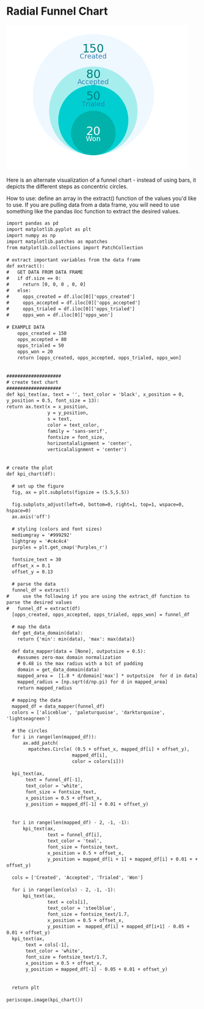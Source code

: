 # Radial Funnel Chart

![Radial Funnel](/Python/Radial_Funnel_Chart/Images/radial_funnel_chart.png)

Here is an alternate visualization of a funnel chart - instead of using bars, it depicts the different steps as concentric circles.

How to use: define an array in the extract() function of the values you'd like to use. If you are pulling data from a data frame, you will need to use something like the pandas iloc function to extract the desired values.

	import pandas as pd
	import matplotlib.pyplot as plt
	import numpy as np
	import matplotlib.patches as mpatches
	from matplotlib.collections import PatchCollection

	# extract important variables from the data frame
	def extract():
	#   GET DATA FROM DATA FRAME
	#   if df.size == 0:
	#     return [0, 0, 0 , 0, 0]
	#   else:
	#     opps_created = df.iloc[0]['opps_created']
	#     opps_accepted = df.iloc[0]['opps_accepted']
	#     opps_trialed = df.iloc[0]['opps_trialed']
	#     opps_won = df.iloc[0]['opps_won']

	# EXAMPLE DATA
	    opps_created = 150
	    opps_accepted = 80
	    opps_trialed = 50
	    opps_won = 20
	    return [opps_created, opps_accepted, opps_trialed, opps_won]
	    
		    
	####################
	# create text chart
	####################
	def kpi_text(ax, text = '', text_color = 'black', x_position = 0, y_position = 0.5, font_size = 13):
    return ax.text(x = x_position,
                   y = y_position,
                   s = text,
                   color = text_color,
                   family = 'sans-serif',
                   fontsize = font_size,
                   horizontalalignment = 'center',
                   verticalalignment = 'center')


	# create the plot
	def kpi_chart(df):

	  # set up the figure
	  fig, ax = plt.subplots(figsize = (5.5,5.5))

	  fig.subplots_adjust(left=0, bottom=0, right=1, top=1, wspace=0, hspace=0)
	  ax.axis('off')

	  # styling (colors and font sizes)
	  mediumgray = '#999292'
	  lightgray = '#c4c4c4'
	  purples = plt.get_cmap('Purples_r')

	  fontsize_text = 30
	  offset_x = 0.1
	  offset_y = 0.13

	  # parse the data
	  funnel_df = extract()
	#     use the following if you are using the extract_df function to parse the desired values
	#   funnel_df = extract(df)
	  [opps_created, opps_accepted, opps_trialed, opps_won] = funnel_df

	  # map the data
	  def get_data_domain(data):
	    return {'min': min(data), 'max': max(data)}

	  def data_mapper(data = [None], outputsize = 0.5):
	    #assumes zero-max domain normalization
	    # 0.48 is the max radius with a bit of padding
	    domain = get_data_domain(data)
	    mapped_area =  [1.0 * d/domain['max'] * outputsize  for d in data]
	    mapped_radius = [np.sqrt(d/np.pi) for d in mapped_area]
	    return mapped_radius

	  # mapping the data
	  mapped_df = data_mapper(funnel_df)
	  colors = ['aliceblue', 'paleturquoise', 'darkturquoise', 'lightseagreen']

	  # the circles
	  for i in range(len(mapped_df)):
	      ax.add_patch(
	        mpatches.Circle( (0.5 + offset_x, mapped_df[i] + offset_y),
	                        mapped_df[i],
	                        color = colors[i]))

	  kpi_text(ax,
	       text = funnel_df[-1],
	       text_color = 'white',
	       font_size = fontsize_text,
	       x_position = 0.5 + offset_x,
	       y_position = mapped_df[-1] + 0.01 + offset_y)


	  for i in range(len(mapped_df) - 2, -1, -1):
	      kpi_text(ax,
	               text = funnel_df[i],
	               text_color = 'teal',
	               font_size = fontsize_text,
	               x_position = 0.5 + offset_x,
	               y_position = mapped_df[i + 1] + mapped_df[i] + 0.01 + + offset_y)

	  cols = ['Created', 'Accepted', 'Trialed', 'Won']

	  for i in range(len(cols) - 2, -1, -1):
	      kpi_text(ax,
	               text = cols[i],
	               text_color = 'steelblue',
	               font_size = fontsize_text/1.7,
	               x_position = 0.5 + offset_x,
	               y_position =  mapped_df[i] + mapped_df[i+1] - 0.05 + 0.01 + offset_y)
	  kpi_text(ax,
	       text = cols[-1],
	       text_color = 'white',
	       font_size = fontsize_text/1.7,
	       x_position = 0.5 + offset_x,
	       y_position = mapped_df[-1] - 0.05 + 0.01 + offset_y)


	  return plt

	periscope.image(kpi_chart())